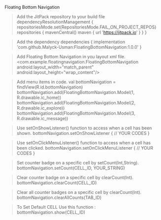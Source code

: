 Floating Bottom Navigation 
>  Add the JitPack repository to your build file
dependencyResolutionManagement {
		repositoriesMode.set(RepositoriesMode.FAIL_ON_PROJECT_REPOS)
		repositories {
			mavenCentral()
			maven { url 'https://jitpack.io' }
		}
	}

>  Add the dependency
dependencies {
   implementation 'com.github.Malyck-Usman:FloatingBottomNavigation:1.0.0'
	}

> Add Floating Bottom Navigation in you layout xml file.
    <com.example.floatingnavigation.FloatingBottomNavigation
            android:layout_width="match_parent"
            android:layout_height="wrap_content"/>
 
> Add menu items in code.
val bottomNavigation = findView(R.id.bottomNavigation)
bottomNavigation.add(FloatingBottomNavigation.Model(1, R.drawable.ic_home))
bottomNavigation.add(FloatingBottomNavigation.Model(2, R.drawable.ic_explore))
bottomNavigation.add(FloatingBottomNavigation.Model(3, R.drawable.ic_message))

> Use setOnShowListener() function to access when a cell has been shown.
bottomNavigation.setOnShowListener {
    // YOUR CODES
}

> Use setOnClickMenuListener() function to access when a cell has been clicked.
bottomNavigation.setOnClickMenuListener {
    // YOUR CODES
}

> Set counter badge on a specific cell by setCount(Int,String).
bottomNavigation.setCount(CELL_ID, YOUR_STRING)

> Clear counter badge on a specific cell by clearCount(Int).
bottomNavigation.clearCount(CELL_ID)

> Clear all counter badges on a specific cell by clearCount(Int).
bottomNavigation.clearAllCounts(TAB_ID)

> To Set Default CELL Use this function :
bottomNavigation.show(CELL_ID)

